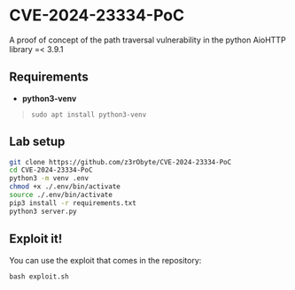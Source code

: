 # CVE-2024-23334-PoC
A proof of concept of the path traversal vulnerability in the python AioHTTP library =&lt; 3.9.1

## Requirements
* **python3-venv**
> ```sudo apt install python3-venv```

## Lab setup
```bash
git clone https://github.com/z3rObyte/CVE-2024-23334-PoC
cd CVE-2024-23334-PoC
python3 -m venv .env
chmod +x ./.env/bin/activate
source ./.env/bin/activate
pip3 install -r requirements.txt
python3 server.py
```
## Exploit it!
You can use the exploit that comes in the repository:
```
bash exploit.sh
```
